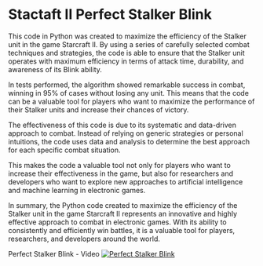 # Stactaft II  Perfect Stalker Blink

This code in Python was created to maximize the efficiency of the Stalker unit in the game Starcraft II. By using a series of carefully selected combat techniques and strategies, the code is able to ensure that the Stalker unit operates with maximum efficiency in terms of attack time, durability, and awareness of its Blink ability.

In tests performed, the algorithm showed remarkable success in combat, winning in 95% of cases without losing any unit. This means that the code can be a valuable tool for players who want to maximize the performance of their Stalker units and increase their chances of victory.

The effectiveness of this code is due to its systematic and data-driven approach to combat. Instead of relying on generic strategies or personal intuitions, the code uses data and analysis to determine the best approach for each specific combat situation.

This makes the code a valuable tool not only for players who want to increase their effectiveness in the game, but also for researchers and developers who want to explore new approaches to artificial intelligence and machine learning in electronic games.

In summary, the Python code created to maximize the efficiency of the Stalker unit in the game Starcraft II represents an innovative and highly effective approach to combat in electronic games. With its ability to consistently and efficiently win battles, it is a valuable tool for players, researchers, and developers around the world.


Perfect Stalker Blink - Video
[![Perfect Stalker Blink](https://i.ytimg.com/vi/oPtMWcs1Pic/maxresdefault.jpg)]([LINK_DO_VIDEO](https://www.youtube.com/embed/oPtMWcs1Pic))

